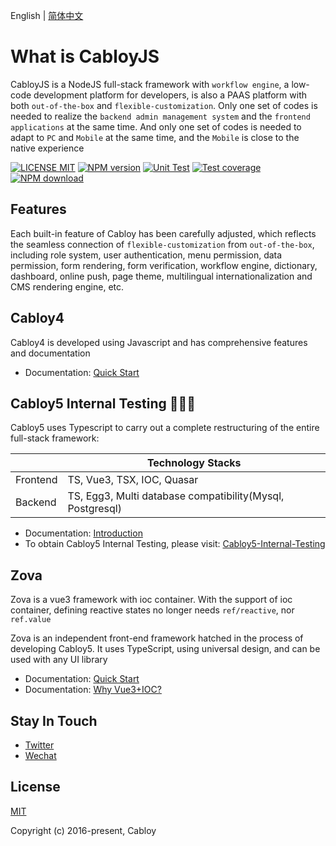 English | [简体中文](./README.zh-CN.md)

# What is CabloyJS

CabloyJS is a NodeJS full-stack framework with `workflow engine`, a low-code development platform for developers, is also a PAAS platform with both `out-of-the-box` and `flexible-customization`. Only one set of codes is needed to realize the `backend admin management system` and the `frontend applications` at the same time. And only one set of codes is needed to adapt to `PC` and `Mobile` at the same time, and the `Mobile` is close to the native experience

[![LICENSE MIT][license-image]][license-url]
[![NPM version][npm-image]][npm-url]
[![Unit Test][test-image]][test-url]
[![Test coverage][codecov-image]][codecov-url]
[![NPM download][download-image]][download-url]

[license-image]: https://img.shields.io/badge/license-MIT-blue.svg
[license-url]: https://github.com/cabloy/cabloy/blob/master/LICENSE
[npm-image]: https://img.shields.io/npm/v/cabloy.svg?style=flat-square
[npm-url]: https://npmjs.com/package/cabloy
[test-image]: https://github.com/cabloy/cabloy/workflows/actions-unittest/badge.svg
[test-url]: https://github.com/cabloy/cabloy/actions
[codecov-image]: https://img.shields.io/codecov/c/github/cabloy/cabloy.svg?style=flat-square
[codecov-url]: https://codecov.io/gh/cabloy/cabloy
[download-image]: https://img.shields.io/npm/dm/cabloy?color=orange&label=npm%20downloads
[download-url]: https://npmjs.com/package/cabloy


## Features

Each built-in feature of Cabloy has been carefully adjusted, which reflects the seamless connection of `flexible-customization` from `out-of-the-box`, including role system, user authentication, menu permission, data permission, form rendering, form verification, workflow engine, dictionary, dashboard, online push, page theme, multilingual internationalization and CMS rendering engine, etc.

## Cabloy4

Cabloy4 is developed using Javascript and has comprehensive features and documentation

- Documentation: [Quick Start](https://cabloy.com/articles/guide-quick-start.html)

## Cabloy5 Internal Testing 🚀🚀🚀

Cabloy5 uses Typescript to carry out a complete restructuring of the entire full-stack framework:

|          | Technology Stacks                                         |
| -------- | --------------------------------------------------------- |
| Frontend | TS, Vue3, TSX, IOC, Quasar                                |
| Backend  | TS, Egg3, Multi database compatibility(Mysql, Postgresql) |

- Documentation: [Introduction](https://zova.cabloy.com/cabloy/start/introduction.html)
- To obtain Cabloy5 Internal Testing, please visit: [Cabloy5-Internal-Testing](https://store.cabloy.com/articles/Cabloy5-Internal-Testing.html)

## Zova

Zova is a vue3 framework with ioc container. With the support of ioc container, defining reactive states no longer needs `ref/reactive`, nor `ref.value`

Zova is an independent front-end framework hatched in the process of developing Cabloy5. It uses TypeScript, using universal design, and can be used with any UI library

- Documentation: [Quick Start](https://zova.cabloy.com/guide/start/introduction.html)
- Documentation: [Why Vue3+IOC?](https://zova.cabloy.com/guide/start/why.html)

## Stay In Touch

- [Twitter](https://twitter.com/zhennann2024)
- [Wechat](./docs/assets/images/wx-zhennann.jpg)

## License

[MIT](./LICENSE)

Copyright (c) 2016-present, Cabloy
